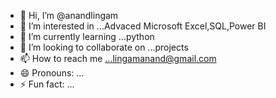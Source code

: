 - 👋 Hi, I’m @anandlingam
- 👀 I’m interested in ...Advaced Microsoft Excel,SQL,Power BI
- 🌱 I’m currently learning ...python
- 💞️ I’m looking to collaborate on ...projects 
- 📫 How to reach me ...lingamanand@gmail.com
- 😄 Pronouns: ...
- ⚡ Fun fact: ...

<!---
anandlingam/anandlingam is a ✨ special ✨ repository because its `README.md` (this file) appears on your GitHub profile.
You can click the Preview link to take a look at your changes.
--->
